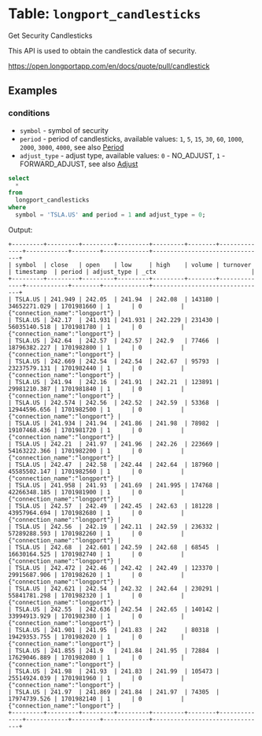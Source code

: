 # Table: `longport_candlesticks`

Get Security Candlesticks

This API is used to obtain the candlestick data of security.

https://open.longportapp.com/en/docs/quote/pull/candlestick

## Examples

### conditions

- `symbol` - symbol of security
- `period` - period of candlesticks, available values: `1`, `5`, `15`, `30`, `60`, `1000`, `2000`, `3000`, `4000`, see also [Period](https://open.longportapp.com/en/docs/quote/objects#period---candlestick-period)
- `adjust_type` - adjust type, available values: `0` - NO_ADJUST, `1` - FORWARD_ADJUST, see also [Adjust](https://open.longportapp.com/en/docs/quote/objects#adjusttype---candlestick-adjustment-type)

```sql
select
  *
from
  longport_candlesticks
where
  symbol = 'TSLA.US' and period = 1 and adjust_type = 0;
```

Output:

```
+---------+---------+---------+---------+---------+--------+--------------+------------+--------+-------------+--------------------------------+
| symbol  | close   | open    | low     | high    | volume | turnover     | timestamp  | period | adjust_type | _ctx                           |
+---------+---------+---------+---------+---------+--------+--------------+------------+--------+-------------+--------------------------------+
| TSLA.US | 241.949 | 242.05  | 241.94  | 242.08  | 143180 | 34652271.029 | 1701981660 | 1      | 0           | {"connection_name":"longport"} |
| TSLA.US | 242.17  | 241.931 | 241.931 | 242.229 | 231430 | 56035140.518 | 1701981780 | 1      | 0           | {"connection_name":"longport"} |
| TSLA.US | 242.64  | 242.57  | 242.57  | 242.9   | 77466  | 18796382.227 | 1701982800 | 1      | 0           | {"connection_name":"longport"} |
| TSLA.US | 242.669 | 242.54  | 242.54  | 242.67  | 95793  | 23237579.131 | 1701982440 | 1      | 0           | {"connection_name":"longport"} |
| TSLA.US | 241.94  | 242.16  | 241.91  | 242.21  | 123891 | 29981210.387 | 1701981840 | 1      | 0           | {"connection_name":"longport"} |
| TSLA.US | 242.574 | 242.56  | 242.52  | 242.59  | 53368  | 12944596.656 | 1701982500 | 1      | 0           | {"connection_name":"longport"} |
| TSLA.US | 241.934 | 241.94  | 241.86  | 241.98  | 78982  | 19107468.436 | 1701981720 | 1      | 0           | {"connection_name":"longport"} |
| TSLA.US | 242.21  | 241.97  | 241.96  | 242.26  | 223669 | 54163222.366 | 1701982200 | 1      | 0           | {"connection_name":"longport"} |
| TSLA.US | 242.47  | 242.58  | 242.44  | 242.64  | 187960 | 45585502.147 | 1701982560 | 1      | 0           | {"connection_name":"longport"} |
| TSLA.US | 241.958 | 241.93  | 241.69  | 241.995 | 174768 | 42266348.185 | 1701981900 | 1      | 0           | {"connection_name":"longport"} |
| TSLA.US | 242.57  | 242.49  | 242.45  | 242.63  | 181228 | 43957964.694 | 1701982680 | 1      | 0           | {"connection_name":"longport"} |
| TSLA.US | 242.56  | 242.19  | 242.11  | 242.59  | 236332 | 57289288.593 | 1701982260 | 1      | 0           | {"connection_name":"longport"} |
| TSLA.US | 242.68  | 242.601 | 242.59  | 242.68  | 68545  | 16630164.525 | 1701982740 | 1      | 0           | {"connection_name":"longport"} |
| TSLA.US | 242.472 | 242.46  | 242.42  | 242.49  | 123370 | 29915687.906 | 1701982620 | 1      | 0           | {"connection_name":"longport"} |
| TSLA.US | 242.621 | 242.54  | 242.32  | 242.64  | 230291 | 55841781.298 | 1701982320 | 1      | 0           | {"connection_name":"longport"} |
| TSLA.US | 242.55  | 242.636 | 242.54  | 242.65  | 140142 | 33994913.929 | 1701982380 | 1      | 0           | {"connection_name":"longport"} |
| TSLA.US | 241.901 | 241.95  | 241.83  | 242     | 80318  | 19429353.755 | 1701982020 | 1      | 0           | {"connection_name":"longport"} |
| TSLA.US | 241.855 | 241.9   | 241.84  | 241.95  | 72884  | 17629046.889 | 1701982080 | 1      | 0           | {"connection_name":"longport"} |
| TSLA.US | 241.98  | 241.93  | 241.83  | 241.99  | 105473 | 25514924.039 | 1701981960 | 1      | 0           | {"connection_name":"longport"} |
| TSLA.US | 241.97  | 241.869 | 241.84  | 241.97  | 74305  | 17974739.526 | 1701982140 | 1      | 0           | {"connection_name":"longport"} |
+---------+---------+---------+---------+---------+--------+--------------+------------+--------+-------------+--------------------------------+
```
